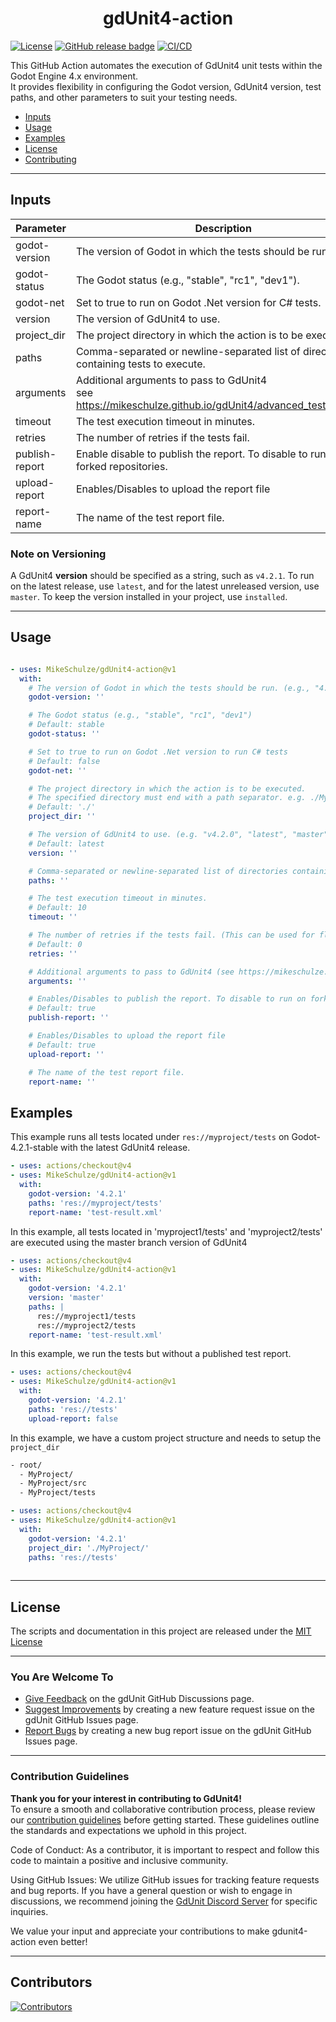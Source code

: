 
<h1 align="center">gdUnit4-action </h1>

[![License](https://img.shields.io/github/license/MikeSchulze/gdunit4-action)](https://github.com/MikeSchulze/gdUnit4-action/blob/master/LICENSE)
[![GitHub release badge](https://badgen.net/github/release/MikeSchulze/gdunit4-action/stable)](https://github.com/MikeSchulze/gdunit4-action/releases/latest)
[![CI/CD](https://github.com/MikeSchulze/gdunit4-action/actions/workflows/ci-dev.yml/badge.svg)](https://github.com/MikeSchulze/gdunit4-action/actions/workflows/ci-dev.yml)

This GitHub Action automates the execution of GdUnit4 unit tests within the Godot Engine 4.x environment.<br> It provides flexibility in configuring the Godot version, GdUnit4 version, test paths, and other parameters to suit your testing needs.

* [Inputs](#inputs)
* [Usage](#usage)
* [Examples](#examples)
* [License](#license)
* [Contributing](#contribution-guidelines)

---

## Inputs

| Parameter      | Description                                                                           | Type   | Required | Default   |
| -------------- | ------------------------------------------------------------------------------------- | ------ | -------- | --------- |
| godot-version  | The version of Godot in which the tests should be run.                                | string | true     |           |
| godot-status   | The Godot status (e.g., "stable", "rc1", "dev1").                                     | string | false    | stable    |
| godot-net      | Set to true to run on Godot .Net version for C# tests.                                | bool   | false    | false     |
| version        | The version of GdUnit4 to use.                                                        | string | false    | latest    |
| project_dir    | The project directory in which the action is to be executed.                          | string | false    | ./        |
| paths          | Comma-separated or newline-separated list of directories containing tests to execute. | string | true     |           |
| arguments      | Additional arguments to pass to GdUnit4<br> see <https://mikeschulze.github.io/gdUnit4/advanced_testing/cmd/>. | string | false    |           |
| timeout        | The test execution timeout in minutes.                                                | int    | false    | 10        |
| retries        | The number of retries if the tests fail.                                              | int    | false    | 0         |
| publish-report | Enable disable to publish the report. To disable to run on forked repositories.       | bool   | false    | true      |
| upload-report  | Enables/Disables to upload the report file                                            | bool   | false    | true      |
| report-name    | The name of the test report file.                                                     | string | false    | test-report.xml |

### Note on Versioning

A GdUnit4 **version** should be specified as a string, such as `v4.2.1`. To run on the latest release, use `latest`, and for the latest unreleased version, use `master`. To keep the version installed in your project, use `installed`.

---

## Usage

```yaml

- uses: MikeSchulze/gdUnit4-action@v1
  with:
    # The version of Godot in which the tests should be run. (e.g., "4.2.1")
    godot-version: ''

    # The Godot status (e.g., "stable", "rc1", "dev1")
    # Default: stable
    godot-status: ''

    # Set to true to run on Godot .Net version to run C# tests
    # Default: false
    godot-net: ''

    # The project directory in which the action is to be executed.
    # The specified directory must end with a path separator. e.g. ./MyProject/
    # Default: './'
    project_dir: ''

    # The version of GdUnit4 to use. (e.g. "v4.2.0", "latest", "master").
    # Default: latest
    version: ''

    # Comma-separated or newline-separated list of directories containing test to execute..
    paths: ''

    # The test execution timeout in minutes.
    # Default: 10
    timeout: ''

    # The number of retries if the tests fail. (This can be used for flaky test)
    # Default: 0
    retries: ''

    # Additional arguments to pass to GdUnit4 (see https://mikeschulze.github.io/gdUnit4/advanced_testing/cmd/).
    arguments: ''

    # Enables/Disables to publish the report. To disable to run on forked repositories.
    # Default: true
    publish-report: ''

    # Enables/Disables to upload the report file
    # Default: true
    upload-report: ''

    # The name of the test report file.
    report-name: ''
```

## Examples

This example runs all tests located under `res://myproject/tests` on Godot-4.2.1-stable with the latest GdUnit4 release.

```yaml
- uses: actions/checkout@v4
- uses: MikeSchulze/gdUnit4-action@v1
  with:
    godot-version: '4.2.1'
    paths: 'res://myproject/tests'
    report-name: 'test-result.xml'
```

In this example, all tests located in 'myproject1/tests' and 'myproject2/tests' are executed using the master branch version of GdUnit4

```yaml
- uses: actions/checkout@v4
- uses: MikeSchulze/gdUnit4-action@v1
  with:
    godot-version: '4.2.1'
    version: 'master'
    paths: |
      res://myproject1/tests
      res://myproject2/tests
    report-name: 'test-result.xml'
```

In this example, we run the tests but without a published test report.

```yaml
- uses: actions/checkout@v4
- uses: MikeSchulze/gdUnit4-action@v1
  with:
    godot-version: '4.2.1'
    paths: 'res://tests'
    upload-report: false
```

In this example, we have a custom project structure and needs to setup the `project_dir`

```bash
- root/
  - MyProject/
  - MyProject/src
  - MyProject/tests
```

```yaml
- uses: actions/checkout@v4
- uses: MikeSchulze/gdUnit4-action@v1
  with:
    godot-version: '4.2.1'
    project_dir: './MyProject/'
    paths: 'res://tests'
    
```

---

## License

The scripts and documentation in this project are released under the [MIT License](./LICENSE)

---

### You Are Welcome To

* [Give Feedback](https://github.com/MikeSchulze/gdUnit4-action/discussions) on the gdUnit GitHub Discussions page.
* [Suggest Improvements](https://github.com/MikeSchulze/gdUnit4-action/issues/new?assignees=MikeSchulze&labels=enhancement&template=feature_request.md&title=) by creating a new feature request issue on the gdUnit GitHub Issues page.
* [Report Bugs](https://github.com/MikeSchulze/gdUnit4-action/issues/new?assignees=MikeSchulze&labels=bug&projects=projects%2F5&template=bug_report.yml&title=GD-XXX%3A+Describe+the+issue+briefly)  by creating a new bug report issue on the gdUnit GitHub Issues page.

---

### Contribution Guidelines

**Thank you for your interest in contributing to GdUnit4!**<br>
To ensure a smooth and collaborative contribution process, please review our [contribution guidelines](https://github.com/MikeSchulze/gdUnit4-action/blob/master/CONTRIBUTING.md) before getting started. These guidelines outline the standards and expectations we uphold in this project.

Code of Conduct: As a contributor, it is important to respect and follow this code to maintain a positive and inclusive community.

Using GitHub Issues: We utilize GitHub issues for tracking feature requests and bug reports. If you have a general question or wish to engage in discussions, we recommend joining the [GdUnit Discord Server](https://discord.gg/rdq36JwuaJ) for specific inquiries.

We value your input and appreciate your contributions to make gdunit4-action even better!

---

## Contributors

<a href="https://github.com/MishaKav/jest-coverage-comment/graphs/contributors">
  <img src="https://contrib.rocks/image?repo=MikeSchulze/gdUnit4-action" alt="Contributors" />
</a>

